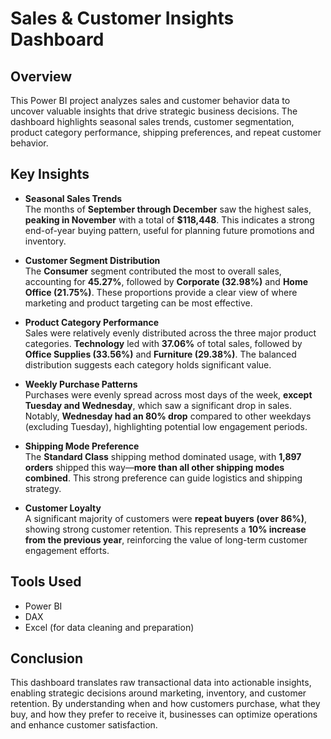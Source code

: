 # Sales & Customer Insights Dashboard

## Overview

This Power BI project analyzes sales and customer behavior data to uncover valuable insights that drive strategic business decisions. The dashboard highlights seasonal sales trends, customer segmentation, product category performance, shipping preferences, and repeat customer behavior.

## Key Insights

- **Seasonal Sales Trends**  
  The months of **September through December** saw the highest sales, **peaking in November** with a total of **$118,448**. This indicates a strong end-of-year buying pattern, useful for planning future promotions and inventory.

- **Customer Segment Distribution**  
  The **Consumer** segment contributed the most to overall sales, accounting for **45.27%**, followed by **Corporate (32.98%)** and **Home Office (21.75%)**. These proportions provide a clear view of where marketing and product targeting can be most effective.

- **Product Category Performance**  
  Sales were relatively evenly distributed across the three major product categories. **Technology** led with **37.06%** of total sales, followed by **Office Supplies (33.56%)** and **Furniture (29.38%)**. The balanced distribution suggests each category holds significant value.

- **Weekly Purchase Patterns**  
  Purchases were evenly spread across most days of the week, **except Tuesday and Wednesday**, which saw a significant drop in sales. Notably, **Wednesday had an 80% drop** compared to other weekdays (excluding Tuesday), highlighting potential low engagement periods.

- **Shipping Mode Preference**  
  The **Standard Class** shipping method dominated usage, with **1,897 orders** shipped this way—**more than all other shipping modes combined**. This strong preference can guide logistics and shipping strategy.

- **Customer Loyalty**  
  A significant majority of customers were **repeat buyers (over 86%)**, showing strong customer retention. This represents a **10% increase from the previous year**, reinforcing the value of long-term customer engagement efforts.

## Tools Used

- Power BI  
- DAX  
- Excel (for data cleaning and preparation)

## Conclusion

This dashboard translates raw transactional data into actionable insights, enabling strategic decisions around marketing, inventory, and customer retention. By understanding when and how customers purchase, what they buy, and how they prefer to receive it, businesses can optimize operations and enhance customer satisfaction.
 
